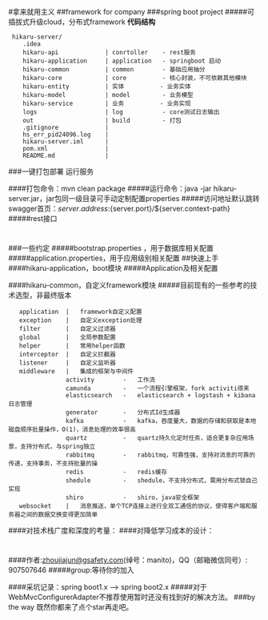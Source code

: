 #拿来就用主义
##framework for company
###spring boot project
#####可插拔式升级cloud，分布式framework
**代码结构**
```
 hikaru-server/
    .idea
    hikaru-api             | conrtoller    - rest服务
    hikaru-application     | application   - springboot 启动
    hikaru-common          | common        - 基础应用抽分
    hikaru-core            | core          - 核心封装，不可依赖其他模块
    hikaru-entity          | 实体          - 业务实体
    hikaru-model           | model         - 业务模型
    hikaru-service         | 业务          - 业务实现
    logs                   | log           - core测试日志输出
    out                    | build         - 打包
    .gitignore             |
    hs_err_pid24096.log    |
    hikaru-server.iml      |
    pom.xml                |
    README.md              |
```


###一键打包部署 运行服务
 
####打包命令：mvn clean package
#####运行命令：java -jar hikaru-server.jar，jar包同一级目录可手动定制配置properties
#####访问地址默认跳转swagger首页：${server.address}:${server.port}/${server.context-path}
#####rest接口
#
###
###一些约定
#####bootstrap.properties ，用于数据库相关配置
#####application.properties，用于应用级别相关配置
##快速上手
####hikaru-application，boot模块
#####Application及相关配置

####hikaru-common，自定义framework模块
#####目前现有的一些参考的技术选型，非最终版本
```
   application  |   framework自定义配置
   exception    |   自定义exception处理
   filter       |   自定义过滤器
   global       |   全局参数配置
   helper       |   常用helper函数
   interceptor  |   自定义拦截器
   listener     |   自定义监听器
   middleware   |   集成的框架与中间件
                activity        -   工作流
                camunda         -   一个流程引擎框架，fork activiti得来
                elasticsearch   -   elasticsearch + logstash + kibana 日志管理
                generator       -   分布式Id生成器
                kafka           -   kafka，吞度量大，数据的存储和获取是本地磁盘顺序批量操作，O(1)，消息处理的效率很高
                quartz          -   quartz持久化定时任务，适合更复杂应用场景，支持分布式，与spring独立
                rabbitmq        -   rabbitmq，可靠性强，支持对消息的可靠的传递，支持事务，不支持批量的操
                redis           -   redis缓存
                shedule         -   shedule，不支持分布式，需用分布式锁自己实现
                shiro           -   shiro，java安全框架
   websocket    |   消息推送，单个TCP连接上进行全双工通信的协议，使得客户端和服务器之间的数据交换变得更加简单
   ```
####对技术栈广度和深度的考量：
####对降低学习成本的设计：















#
#
#
#
####作者:zhoujiajun@gsafety.com(绰号：manito)，QQ（邮箱微信同号）: 907507646
#####group:等待你的加入


####采坑记录：spring boot1.x —> spring boot2.x
#####对于WebMvcConfigurerAdapter不推荐使用暂时还没有找到好的解决方法。
###by the way 既然你都来了点个star再走吧。
